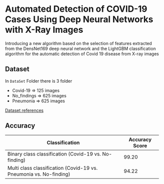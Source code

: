 # Automated Detection of COVID-19 Cases Using Deep Neural Networks with X-Ray Images

Introducing a new algorithm based on the selection of features extracted from the DensNet169 deep neural network and the LightGBM classification algorithm for the automatic detection of Covid 19 disease from X-ray images

## Dataset

In `DataSet` Folder there is 3 folder 

+ Covid-19    => 125 images
+ No_findings => 625 images
+ Pneumonia   => 625 images

[Dataset references](https://github.com/muhammedtalo/COVID-19)

## Accuracy

| Classification  | Accuracy Score |
| --- | --- |
| Binary class classification (Covid-19 vs. No-finding) | 99.20  |
| Multi class classification (Covid-19 vs. Pneumonia vs. No-finding)  | 94.22  |
